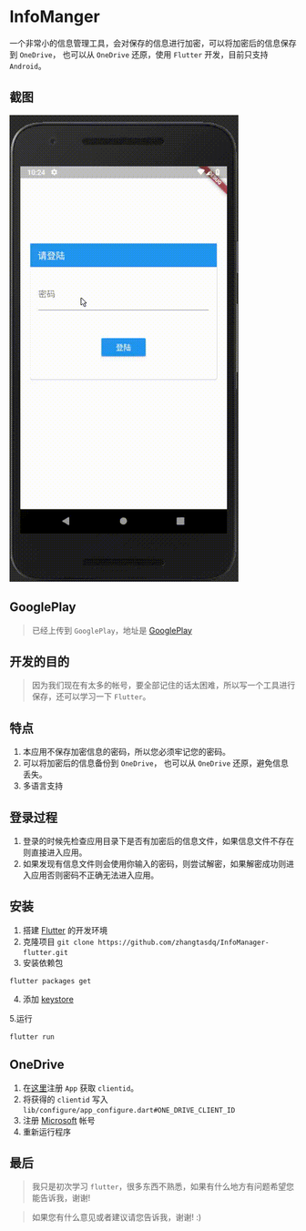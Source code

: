 InfoManger
===

一个非常小的信息管理工具，会对保存的信息进行加密，可以将加密后的信息保存到 `OneDrive`，
也可以从 `OneDrive` 还原，使用 `Flutter` 开发，目前只支持 `Android`。

截图
---

![InfoManager](./screenshot/infomanager.gif)

GooglePlay
---
> 已经上传到 `GooglePlay`，地址是 [GooglePlay](https://play.google.com/store/apps/details?id=cqmyg.asdq.infomanager)

开发的目的
---

> 因为我们现在有太多的帐号，要全部记住的话太困难，所以写一个工具进行保存，还可以学习一下 `Flutter`。

特点
---

1. 本应用不保存加密信息的密码，所以您必须牢记您的密码。
2. 可以将加密后的信息备份到 `OneDrive`， 也可以从 `OneDrive` 还原，避免信息丢失。
3. 多语言支持

登录过程
---

1. 登录的时候先检查应用目录下是否有加密后的信息文件，如果信息文件不存在则直接进入应用。
2. 如果发现有信息文件则会使用你输入的密码，则尝试解密，如果解密成功则进入应用否则密码不正确无法进入应用。

安装
---

1. 搭建 [Flutter](https://flutter.io/get-started/install/) 的开发环境
2. 克隆项目 `git clone https://github.com/zhangtasdq/InfoManager-flutter.git`
3. 安装依赖包

```shell
flutter packages get

```
4. 添加 [keystore](https://flutter.io/android-release/#create-a-keystore)

5.运行

```
flutter run
```

OneDrive
---

1. 在[这里](https://dev.onedrive.com/app-registration.htm#register-your-app-for-onedrive)注册 `App` 获取 `clientid`。
2. 将获得的 `clientid` 写入 `lib/configure/app_configure.dart#ONE_DRIVE_CLIENT_ID`
3. 注册 [Microsoft](https://account.microsoft.com) 帐号
4. 重新运行程序

最后
---
>我只是初次学习 `flutter`，很多东西不熟悉，如果有什么地方有问题希望您能告诉我，谢谢!

>如果您有什么意见或者建议请您告诉我，谢谢! :)